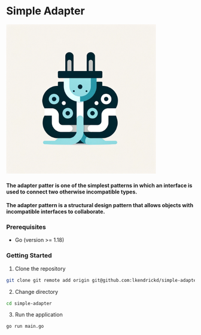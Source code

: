 # Simple Adapter

<img src="images/adapter.webp" alt="Adpater Patten Example" width="400"/>

#### The adapter patter is one of the simplest patterns in which an interface is used to connect two otherwise incompatible types.

#### The adapter pattern is a structural design pattern that allows objects with incompatible interfaces to collaborate.

### Prerequisites
- Go (version >= 1.18)

### Getting Started

1. Clone the repository

```bash
git clone git remote add origin git@github.com:lkendrickd/simple-adapter.git
```

2. Change directory

```bash
cd simple-adapter
```

3. Run the application

```bash
go run main.go
```

